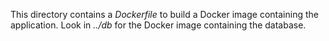 This directory contains a *Dockerfile* to build a Docker image containing the
application. Look in *../db* for the Docker image containing the database.